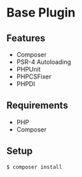# Base Plugin

## Features
- Composer
- PSR-4 Autoloading
- PHPUnit
- PHPCSFixer
- PHPDI

## Requirements
- PHP
- Composer

## Setup
```sh
$ composer install
```

